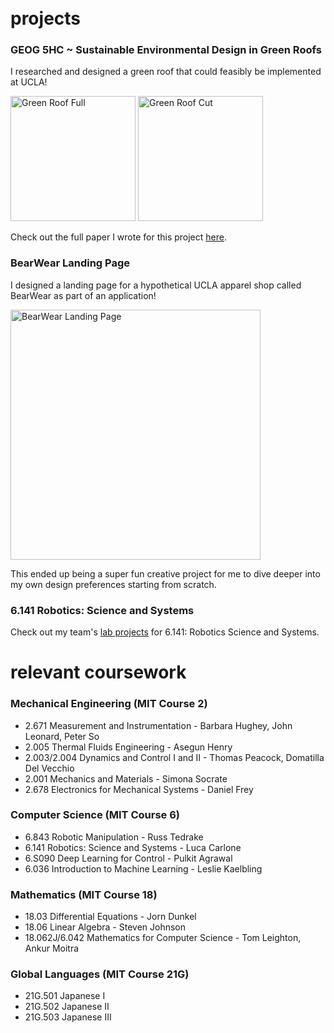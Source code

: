 <link rel="shortcut icon" type="image/x-icon" href="favicon.ico">
<br>
<br>

# projects
### GEOG 5HC ~ Sustainable Environmental Design in Green Roofs
I researched and designed a green roof that could feasibly be implemented at UCLA!

<img src='assets/greenroofs1.jpg' alt='Green Roof Full' width='200'>
<img src='assets/greenroofs2.jpg' alt='Green Roof Cut' width='200'>

Check out the full paper I wrote for this project [here](https://drive.google.com/file/d/19DwKa4WBqSAEJacNKw317isk-yTlM7Dy/view?usp=sharing).

### BearWear Landing Page
I designed a landing page for a hypothetical UCLA apparel shop called BearWear as part of an application!

<img src='assets/greenroofs1.jpg' alt='BearWear Landing Page' width='400'>

This ended up being a super fun creative project for me to dive deeper into my own design preferences starting from scratch.

### 6.141 Robotics: Science and Systems
Check out my team's [lab projects](https://rss2022-14.github.io/website/labs/) for 6.141: Robotics Science and Systems.

# relevant coursework
### Mechanical Engineering (MIT Course 2)
- 2.671 Measurement and Instrumentation - Barbara Hughey, John Leonard, Peter So
- 2.005 Thermal Fluids Engineering - Asegun Henry
- 2.003/2.004 Dynamics and Control I and II - Thomas Peacock, Domatilla Del Vecchio
- 2.001 Mechanics and Materials - Simona Socrate
- 2.678 Electronics for Mechanical Systems - Daniel Frey

### Computer Science (MIT Course 6)
- 6.843 Robotic Manipulation - Russ Tedrake
- 6.141 Robotics: Science and Systems - Luca Carlone
- 6.S090 Deep Learning for Control - Pulkit Agrawal
- 6.036 Introduction to Machine Learning - Leslie Kaelbling

### Mathematics (MIT Course 18)
- 18.03 Differential Equations - Jorn Dunkel
- 18.06 Linear Algebra - Steven Johnson
- 18.062J/6.042 Mathematics for Computer Science - Tom Leighton, Ankur Moitra

### Global Languages (MIT Course 21G)
- 21G.501 Japanese I
- 21G.502 Japanese II
- 21G.503 Japanese III
